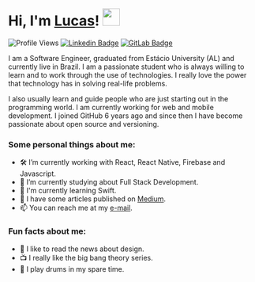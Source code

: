 # Hi, I'm <a href="http://lucalves.me/">Lucas</a>! <img src="https://camo.githubusercontent.com/e8e7b06ecf583bc040eb60e44eb5b8e0ecc5421320a92929ce21522dbc34c891/68747470733a2f2f6d656469612e67697068792e636f6d2f6d656469612f6876524a434c467a6361737252346961377a2f67697068792e676966" width="35px">

![Profile Views](https://komarev.com/ghpvc/?username=lucalves&style=flat-square)
[![Linkedin Badge](https://img.shields.io/badge/-LinkedIn-blue?style=flat-square&logo=Linkedin&logoColor=white&link=https://www.linkedin.com/in/lucalves/)](https://www.linkedin.com/in/lucalves/)
[![GitLab Badge](https://img.shields.io/badge/-%20Gitlab-black?style=flat-square&logo=Gitlab)](https://gitlab.com/lucalves)

I am a Software Engineer, graduated from Estácio University (AL) and currently live in Brazil. I am a passionate student who is always willing to learn and to work through the use of technologies. I really love the power that technology has in solving real-life problems. 

I also usually learn and guide people who are just starting out in the programming world. I am currently working for web and mobile development. I joined GitHub 6 years ago and since then I have become passionate about open source and versioning.

### Some personal things about me:

- 🛠 I’m currently working with React, React Native, Firebase and Javascript.
- 🚀 I’m currently studying about Full Stack Development.
- 🌱 I'm currently learning Swift.
- 📝 I have some articles published on [Medium](https://medium.com/@lucalves).
- 📫 You can reach me at my [e-mail](mailto:lcsjalves@gmail.com).

### Fun facts about me:

- 🎨 I like to read the news about design. 
- 📺 I really like the big bang theory series.
- 🥁 I play drums in my spare time.
